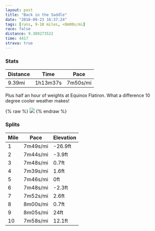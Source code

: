 ```yaml
---
layout: post
title: "Back in the Saddle"
date: "2018-09-23 16:37:24"
tags: [runs, 9-10 miles, <8m00s/mi]
race: false
distance: 9.389273522
time: 4417
strava: true
---
```


### Stats

| Distance | Time | Pace |
|----------|------|------|
|9.39mi|1h13m37s|7m50s/mi|

Plus half an hour of weights at Equinox Flatiron. What a difference 10 degree cooler weather makes!

{% raw %}
<img src='https://maps.googleapis.com/maps/api/staticmap?maptype=roadmap&path=enc:mwrwFriqbM?yAyDgDRaEdEaKuGkIdBsKnCiEzCyO|EUxMuNn_AlKjm@hS~DrGKx{@|CbJ]lGhEfi@~B|KdEtChD`NpMpPn@zKxANsBfDxK|SXjHwDbFsIj@]rM_E~Cf@tAqBfCqHqGyBhDqWcDGmF_Ce@iC?gDhEaZaD\qRoA_B}mAeNyn@s@a\yIt@wEaBkCvDuJBkE|CsDlJuZmAkD`AuEjCoHvBb@rKm\aHeC&key=AIzaSyC1MId7bFpkLXNAaYhBSTb8jLyiSqzbDtM&size=800x800&markers=color:yellow|label:S|40.73351,-73.9857&markers=color:green|label:F|40.73859999999999,-73.99002999999999'>
{% endraw %}

### Splits

| Mile | Pace | Elevation |
|------|------|-----------|
|1|7m49s/mi|-26.9ft|
|2|7m44s/mi|-3.9ft|
|3|7m48s/mi|0.7ft|
|4|7m39s/mi|1.6ft|
|5|7m46s/mi|0ft|
|6|7m48s/mi|-2.3ft|
|7|7m52s/mi|2.6ft|
|8|8m00s/mi|0.7ft|
|9|8m05s/mi|24ft|
|10|7m58s/mi|12.1ft|
